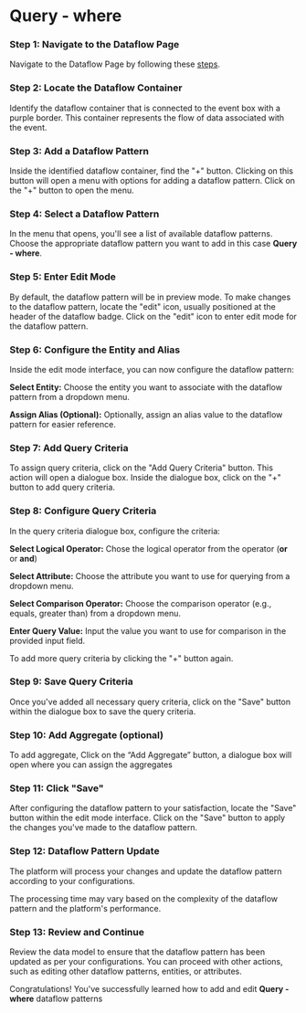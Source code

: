 # Query - where

### Step 1: Navigate to the Dataflow Page

Navigate to the Dataflow Page by following these [steps](../../Naviage%20to%20Dataflow%20Page%2039d9ed3529a94178bf063c9f7ef0bc96.md).

### **Step 2: Locate the Dataflow Container**

Identify the dataflow container that is connected to the event box with a purple border. This container represents the flow of data associated with the event.

### **Step 3: Add a Dataflow Pattern**

Inside the identified dataflow container, find the "+" button. Clicking on this button will open a menu with options for adding a dataflow pattern. Click on the "+" button to open the menu.

<!-- ![Untitled](Query%20-%20where%206f433005f8ad4b50a18ee36cd2edc4e4/Untitled.png) -->

### **Step 4: Select a Dataflow Pattern**

In the menu that opens, you'll see a list of available dataflow patterns. Choose the appropriate dataflow pattern you want to add in this case **Query - where**.

<!-- ![Untitled](Query%20-%20where%206f433005f8ad4b50a18ee36cd2edc4e4/Untitled%201.png) -->

### **Step 5: Enter Edit Mode**

By default, the dataflow pattern will be in preview mode. To make changes to the dataflow pattern, locate the "edit" icon, usually positioned at the header of the dataflow badge. Click on the "edit" icon to enter edit mode for the dataflow pattern.

<!-- ![Untitled](Query%20-%20where%206f433005f8ad4b50a18ee36cd2edc4e4/Untitled%202.png) -->

### **Step 6: Configure the Entity and Alias**

Inside the edit mode interface, you can now configure the dataflow pattern:

**Select Entity:** Choose the entity you want to associate with the dataflow pattern from a dropdown menu.

**Assign Alias (Optional):** Optionally, assign an alias value to the dataflow pattern for easier reference.

<!-- ![Untitled](Query%20-%20where%206f433005f8ad4b50a18ee36cd2edc4e4/Untitled%203.png) -->

### **Step 7: Add Query Criteria**

To assign query criteria, click on the "Add Query Criteria" button. This action will open a dialogue box. Inside the dialogue box, click on the "+" button to add query criteria.
<!--
![Untitled](Query%20-%20where%206f433005f8ad4b50a18ee36cd2edc4e4/Untitled%204.png)

![Untitled](Query%20-%20where%206f433005f8ad4b50a18ee36cd2edc4e4/Untitled%205.png) -->

### **Step 8: Configure Query Criteria**

In the query criteria dialogue box, configure the criteria:

**Select Logical Operator:** Chose the logical operator from the operator (**or** or **and**)

**Select Attribute:** Choose the attribute you want to use for querying from a dropdown menu.

**Select Comparison Operator:** Choose the comparison operator (e.g., equals, greater than) from a dropdown menu.

**Enter Query Value:** Input the value you want to use for comparison in the provided input field.

To add more query criteria by clicking the "+" button again.

<!-- ![Untitled](Query%20-%20where%206f433005f8ad4b50a18ee36cd2edc4e4/Untitled%206.png) -->

### **Step 9: Save Query Criteria**

Once you've added all necessary query criteria, click on the "Save" button within the dialogue box to save the query criteria.

<!-- ![Untitled](Query%20-%20where%206f433005f8ad4b50a18ee36cd2edc4e4/Untitled%207.png) -->

### **********Step 10: Add Aggregate (optional)**********

To add aggregate, Click on the “Add Aggregate” button, a dialogue box will open where you can assign the aggregates 

<!-- ![Untitled](Query%20-%20where%206f433005f8ad4b50a18ee36cd2edc4e4/Untitled%208.png)

![Untitled](Query%20-%20where%206f433005f8ad4b50a18ee36cd2edc4e4/Untitled%209.png) -->

### **Step 11: Click "Save"**

After configuring the dataflow pattern to your satisfaction, locate the "Save" button within the edit mode interface. Click on the "Save" button to apply the changes you've made to the dataflow pattern.

### **Step 12: Dataflow Pattern Update**

The platform will process your changes and update the dataflow pattern according to your configurations.

The processing time may vary based on the complexity of the dataflow pattern and the platform's performance.

### **Step 13: Review and Continue**

Review the data model to ensure that the dataflow pattern has been updated as per your configurations. You can proceed with other actions, such as editing other dataflow patterns, entities, or attributes.

Congratulations! You've successfully learned how to add and edit **Query - where** dataflow patterns
